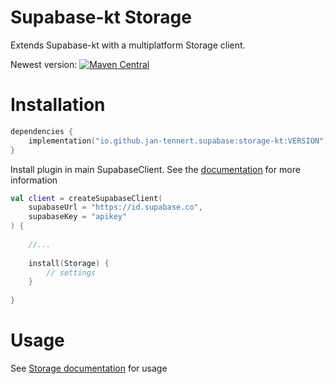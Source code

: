 # Supabase-kt Storage

Extends Supabase-kt with a multiplatform Storage client.

Newest version: [![Maven Central](https://img.shields.io/maven-central/v/io.github.jan-tennert.supabase/supabase-kt)](https://search.maven.org/search?q=g%3Aio.github.jan-tennert.supabase)

# Installation

```kotlin
dependencies {
    implementation("io.github.jan-tennert.supabase:storage-kt:VERSION")
}
```

Install plugin in main SupabaseClient. See the [documentation](https://supabase.com/docs/reference/kotlin/initializing) for more information
```kotlin
val client = createSupabaseClient(
    supabaseUrl = "https://id.supabase.co",
    supabaseKey = "apikey"
) {
    
    //...
    
    install(Storage) {
        // settings
    }
    
}
```

# Usage

See [Storage documentation](https://supabase.com/docs/reference/kotlin/storage-createbucket) for usage